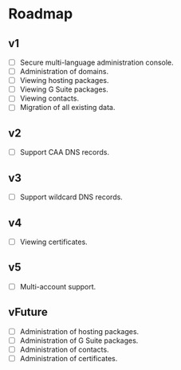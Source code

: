 # Roadmap

## v1

- [ ] Secure multi-language administration console.
- [ ] Administration of domains.
- [ ] Viewing hosting packages.
- [ ] Viewing G Suite packages.
- [ ] Viewing contacts.
- [ ] Migration of all existing data.

## v2

- [ ] Support CAA DNS records.

## v3

- [ ] Support wildcard DNS records.

## v4

- [ ] Viewing certificates.

## v5

- [ ] Multi-account support.

## vFuture

- [ ] Administration of hosting packages.
- [ ] Administration of G Suite packages.
- [ ] Administration of contacts.
- [ ] Administration of certificates.
